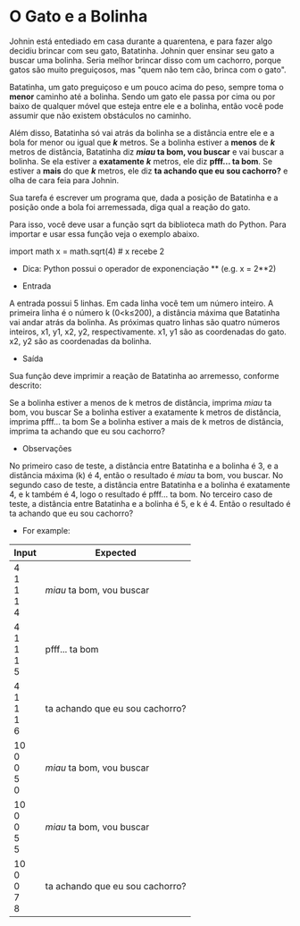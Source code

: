 # O Gato e a Bolinha
Johnin está entediado em casa durante a quarentena, e para fazer algo decidiu brincar com seu gato, Batatinha. Johnin quer ensinar seu gato a buscar uma bolinha. Seria melhor brincar disso com um cachorro, porque gatos são muito preguiçosos, mas "quem não tem cão, brinca com o gato".

Batatinha, um gato preguiçoso e um pouco acima do peso, sempre toma o **menor** caminho até a bolinha. Sendo um gato ele passa por cima ou por baixo de qualquer móvel que esteja entre ele e a bolinha,  então você pode assumir que não existem obstáculos no caminho.

Além disso, Batatinha só vai atrás da bolinha se a distância entre ele e a bola for menor ou igual que **_k_** metros. Se a bolinha estiver a **menos** de **_k_** metros de distância, Batatinha diz ***miau* ta bom, vou buscar** e vai buscar a bolinha. Se ela estiver a **exatamente** **_k_** metros, ele diz **pfff... ta bom**. Se estiver a **mais** do que **_k_** metros, ele diz **ta achando que eu sou cachorro?** e olha de cara feia para Johnin.

Sua tarefa é escrever um programa que, dada a posição de Batatinha e a posição onde a bola foi arremessada, diga qual a reação do gato.

Para isso, você deve usar a função sqrt da biblioteca math do Python. Para importar e usar essa função veja o exemplo abaixo.

import math
x = math.sqrt(4) # x recebe 2
* Dica: Python possui o operador de exponenciação ** (e.g. x = 2**2)

* Entrada

A entrada possui 5 linhas. Em cada linha você tem um número inteiro.
A primeira linha é o número k (0<k≤200), a distância máxima que Batatinha vai andar atrás da bolinha.
As próximas quatro linhas são quatro números inteiros, x1, y1, x2, y2, respectivamente. x1, y1 são as coordenadas do gato. x2, y2 são as coordenadas da bolinha.
* Saída

Sua função deve imprimir a reação de Batatinha ao arremesso, conforme descrito:

Se a bolinha estiver a menos de k metros de distância, imprima *miau* ta bom, vou buscar
Se a bolinha estiver a exatamente k metros de distância, imprima pfff... ta bom
Se a bolinha estiver a mais de k metros de distância, imprima ta achando que eu sou cachorro?
* Observações

No primeiro caso de teste, a distância entre Batatinha e a bolinha é 3, e a distância máxima (k) é 4, então o resultado é *miau* ta bom, vou buscar.
No segundo caso de teste, a distância entre Batatinha e a bolinha é exatamente 4, e k também é 4, logo o resultado é pfff... ta bom.
No terceiro caso de teste, a distância entre Batatinha e a bolinha é 5, e k é 4. Então o resultado é ta achando que eu sou cachorro?

* For example:

Input|Expected
-----|--------
4<br>1<br>1<br>1<br>4|*miau* ta bom, vou buscar
4<br>1<br>1<br>1<br>5|pfff... ta bom
4<br>1<br>1<br>1<br>6|ta achando que eu sou cachorro?
10<br>0<br>0<br>5<br>0|*miau* ta bom, vou buscar
10<br>0<br>0<br>5<br>5|*miau* ta bom, vou buscar
10<br>0<br>0<br>7<br>8|ta achando que eu sou cachorro?
